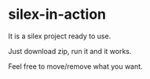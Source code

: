 silex-in-action
===============

It is a silex project ready to use.

Just download zip, run it and it works.

Feel free to move/remove what you want.